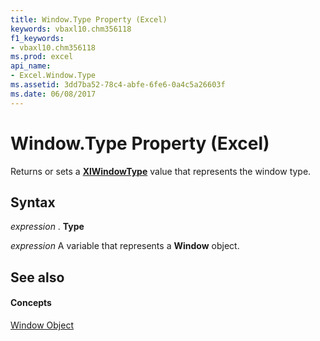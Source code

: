 ```yaml
---
title: Window.Type Property (Excel)
keywords: vbaxl10.chm356118
f1_keywords:
- vbaxl10.chm356118
ms.prod: excel
api_name:
- Excel.Window.Type
ms.assetid: 3dd7ba52-78c4-abfe-6fe6-0a4c5a26603f
ms.date: 06/08/2017
---
```



# Window.Type Property (Excel)

Returns or sets a  **[XlWindowType](Excel.XlWindowType.md)** value that represents the window type.


## Syntax

 _expression_ . **Type**

 _expression_ A variable that represents a **Window** object.


## See also


#### Concepts


[Window Object](Excel.Window.md)


